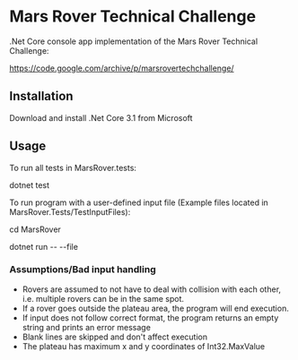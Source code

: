 # Mars Rover Technical Challenge
.Net Core console app implementation of the Mars Rover Technical Challenge: 

https://code.google.com/archive/p/marsrovertechchallenge/

## Installation
Download and install .Net Core 3.1 from Microsoft

## Usage

To run all tests in MarsRover.tests:

dotnet test

To run program with a user-defined input file (Example files located in MarsRover.Tests/TestInputFiles):

cd MarsRover

dotnet run -- --file <filepath>

### Assumptions/Bad input handling
- Rovers are assumed to not have to deal with collision with each other, i.e. multiple rovers can be in the same spot.
- If a rover goes outside the plateau area, the program will end execution.
- If input does not follow correct format, the program returns an empty string and prints an error message
- Blank lines are skipped and don't affect execution
- The plateau has maximum x and y coordinates of Int32.MaxValue